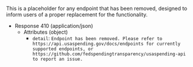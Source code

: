 This is a placeholder for any endpoint that has been removed, designed to inform users of a proper replacement for the functionality.
        
+ Response 410 (application/json)
    + Attributes (object)
        + `detail`: `Endpoint has been removed. Please refer to https://api.usaspending.gov/docs/endpoints for currently supported endpoints, or https://github.com/fedspendingtransparency/usaspending-api to report an issue.`
